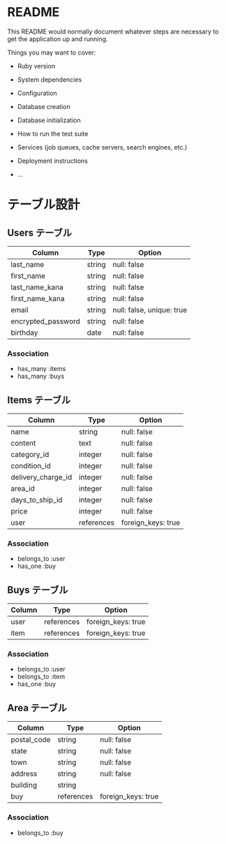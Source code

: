 # README

This README would normally document whatever steps are necessary to get the
application up and running.

Things you may want to cover:

* Ruby version

* System dependencies

* Configuration

* Database creation

* Database initialization

* How to run the test suite

* Services (job queues, cache servers, search engines, etc.)

* Deployment instructions

* ...


# テーブル設計

## Users テーブル

| Column                  | Type   | Option                    |
|-------------------------|--------|---------------------------|
| last_name               | string | null: false               |
| first_name              | string | null: false               |
| last_name_kana          | string | null: false               |
| first_name_kana         | string | null: false               |
| email                   | string | null: false, unique: true |
| encrypted_password      | string | null: false               |
| birthday                | date   | null: false               |

### Association
- has_many :items
- has_many :buys


## Items テーブル

| Column             | Type       | Option             |
|--------------------|------------|--------------------|
| name               | string     | null: false        |
| content            | text       | null: false        |
| category_id        | integer    | null: false        |
| condition_id       | integer    | null: false        |
| delivery_charge_id | integer    | null: false        |
| area_id            | integer    | null: false        |
| days_to_ship_id    | integer    | null: false        |
| price              | integer    | null: false        |
| user               | references | foreign_keys: true |

### Association
- belongs_to :user
- has_one :buy


## Buys テーブル

| Column | Type       | Option             |
|--------|------------|--------------------|
| user   | references | foreign_keys: true |
| item   | references | foreign_keys: true |

### Association
- belongs_to :user
- belongs_to :item
- has_one :buy


## Area テーブル
| Column      | Type       | Option             |
|-------------|------------|--------------------|
| postal_code | string     | null: false        |
| state       | string     | null: false        |
| town        | string     | null: false        |
| address     | string     | null: false        |
| building    | string     |                    |
| buy         | references | foreign_keys: true |

### Association
- belongs_to :buy

